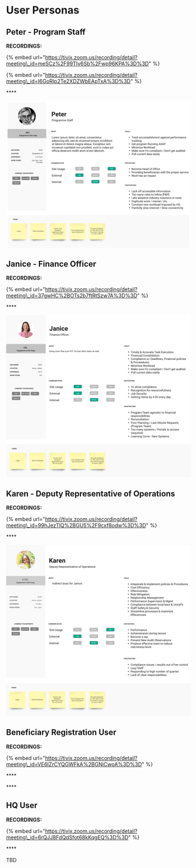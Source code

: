 # User Personas

## Peter - Program Staff

**RECORDINGS:**

{% embed url="https://tivix.zoom.us/recording/detail?meeting\_id=meSCz%2F99TIy6Sb%2Fwp96KPA%3D%3D" %}

{% embed url="https://tivix.zoom.us/recording/detail?meeting\_id=I6GoRIp2Te2XDZWbEApTxA%3D%3D" %}

\*\*\*\*

![](../.gitbook/assets/peter.png)

## Janice - Finance Officer

**RECORDINGS:**

{% embed url="https://tivix.zoom.us/recording/detail?meeting\_id=37gwHC%2BOTs2b7ftRtSzw7A%3D%3D" %}

\*\*\*\*

![](../.gitbook/assets/janice.png)

## Karen - Deputy Representative of Operations

**RECORDINGS:**

{% embed url="https://tivix.zoom.us/recording/detail?meeting\_id=99hJezTlQ%2BGU5%2F9cxf8odw%3D%3D" %}

\*\*\*\*

![](../.gitbook/assets/karen.png)

## Beneficiary Registration User

**RECORDINGS:**

{% embed url="https://tivix.zoom.us/recording/detail?meeting\_id=VE6IZrCYQGWFkA%2BGNiCwoA%3D%3D" %}

\*\*\*\*

\*\*\*\*

## HQ User

**RECORDINGS:**

{% embed url="https://tivix.zoom.us/recording/detail?meeting\_id=6rQJJ8FdQdSfot68kKqgEQ%3D%3D" %}

\*\*\*\*

TBD




